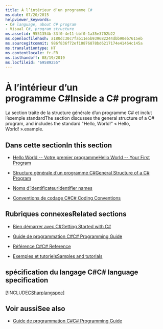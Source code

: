 ```yaml
---
title: À l’intérieur d’un programme C#
ms.date: 07/20/2015
helpviewer_keywords:
- C# language, about C# program
- Visual C#, program structure
ms.assetid: 9551354b-33f0-4e11-bbf0-1a35e3702b22
ms.openlocfilehash: a180dc30c7fab11e5b939682244dbb90eb7615eb
ms.sourcegitcommit: 986f836f72ef10876878bd6217174e41464c145a
ms.translationtype: HT
ms.contentlocale: fr-FR
ms.lasthandoff: 08/19/2019
ms.locfileid: "69589255"
---
```

# <a name="inside-a-c-program"></a><span data-ttu-id="921b9-102">À l’intérieur d’un programme C#</span><span class="sxs-lookup"><span data-stu-id="921b9-102">Inside a C# program</span></span>

<span data-ttu-id="921b9-103">La section traite de la structure générale d’un programme C# et inclut l’exemple standard</span><span class="sxs-lookup"><span data-stu-id="921b9-103">The section discusses the general structure of a C# program, and includes the standard "Hello, World!"</span></span> <span data-ttu-id="921b9-104">« Hello, World! ».</span><span class="sxs-lookup"><span data-stu-id="921b9-104">example.</span></span>

## <a name="in-this-section"></a><span data-ttu-id="921b9-105">Dans cette section</span><span class="sxs-lookup"><span data-stu-id="921b9-105">In this section</span></span>

- [<span data-ttu-id="921b9-106">Hello World -- Votre premier programme</span><span class="sxs-lookup"><span data-stu-id="921b9-106">Hello World -- Your First Program</span></span>](hello-world-your-first-program.md)

- [<span data-ttu-id="921b9-107">Structure générale d’un programme C#</span><span class="sxs-lookup"><span data-stu-id="921b9-107">General Structure of a C# Program</span></span>](general-structure-of-a-csharp-program.md)

- [<span data-ttu-id="921b9-108">Noms d’identificateur</span><span class="sxs-lookup"><span data-stu-id="921b9-108">Identifier names</span></span>](identifier-names.md)

- [<span data-ttu-id="921b9-109">Conventions de codage C#</span><span class="sxs-lookup"><span data-stu-id="921b9-109">C# Coding Conventions</span></span>](coding-conventions.md)

## <a name="related-sections"></a><span data-ttu-id="921b9-110">Rubriques connexes</span><span class="sxs-lookup"><span data-stu-id="921b9-110">Related sections</span></span>

- [<span data-ttu-id="921b9-111">Bien démarrer avec C#</span><span class="sxs-lookup"><span data-stu-id="921b9-111">Getting Started with C#</span></span>](../../getting-started/index.md)

- [<span data-ttu-id="921b9-112">Guide de programmation C#</span><span class="sxs-lookup"><span data-stu-id="921b9-112">C# Programming Guide</span></span>](../index.md)

- [<span data-ttu-id="921b9-113">Référence C#</span><span class="sxs-lookup"><span data-stu-id="921b9-113">C# Reference</span></span>](../../language-reference/index.md)

- [<span data-ttu-id="921b9-114">Exemples et tutoriels</span><span class="sxs-lookup"><span data-stu-id="921b9-114">Samples and tutorials</span></span>](../../../samples-and-tutorials/index.md)

## <a name="c-language-specification"></a><span data-ttu-id="921b9-115">spécification du langage C#</span><span class="sxs-lookup"><span data-stu-id="921b9-115">C# language specification</span></span>

[!INCLUDE[CSharplangspec](~/includes/csharplangspec-md.md)]

## <a name="see-also"></a><span data-ttu-id="921b9-116">Voir aussi</span><span class="sxs-lookup"><span data-stu-id="921b9-116">See also</span></span>

- [<span data-ttu-id="921b9-117">Guide de programmation C#</span><span class="sxs-lookup"><span data-stu-id="921b9-117">C# Programming Guide</span></span>](../index.md)
